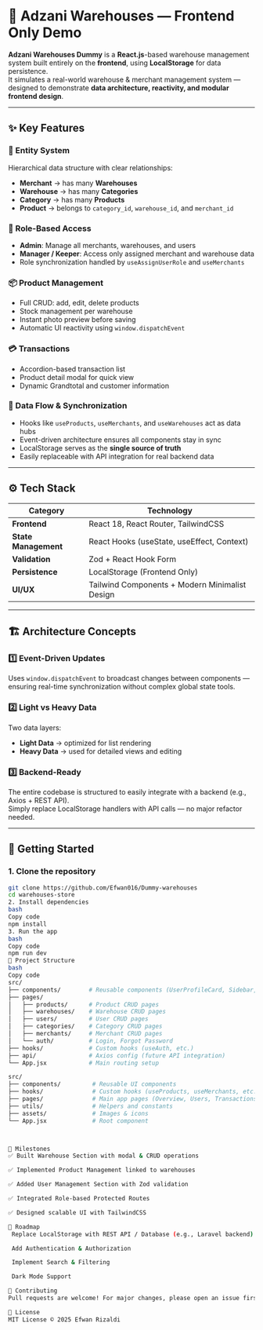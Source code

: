 # 🏢 Adzani Warehouses — Frontend Only Demo

**Adzani Warehouses Dummy** is a **React.js**-based warehouse management system built entirely on the **frontend**, using **LocalStorage** for data persistence.  
It simulates a real-world warehouse & merchant management system — designed to demonstrate **data architecture, reactivity, and modular frontend design**.

---

## ✨ Key Features

### 🧩 Entity System
Hierarchical data structure with clear relationships:
- **Merchant** → has many **Warehouses**
- **Warehouse** → has many **Categories**
- **Category** → has many **Products**
- **Product** → belongs to `category_id`, `warehouse_id`, and `merchant_id`

### 👥 Role-Based Access
- **Admin**: Manage all merchants, warehouses, and users  
- **Manager / Keeper**: Access only assigned merchant and warehouse data  
- Role synchronization handled by `useAssignUserRole` and `useMerchants`

### 📦 Product Management
- Full CRUD: add, edit, delete products  
- Stock management per warehouse  
- Instant photo preview before saving  
- Automatic UI reactivity using `window.dispatchEvent`

### 💳 Transactions
- Accordion-based transaction list  
- Product detail modal for quick view  
- Dynamic Grandtotal and customer information  

### 🧠 Data Flow & Synchronization
- Hooks like `useProducts`, `useMerchants`, and `useWarehouses` act as data hubs  
- Event-driven architecture ensures all components stay in sync  
- LocalStorage serves as the **single source of truth**  
- Easily replaceable with API integration for real backend data

---

## ⚙️ Tech Stack

| Category | Technology |
|-----------|-------------|
| **Frontend** | React 18, React Router, TailwindCSS |
| **State Management** | React Hooks (useState, useEffect, Context) |
| **Validation** | Zod + React Hook Form |
| **Persistence** | LocalStorage (Frontend Only) |
| **UI/UX** | Tailwind Components + Modern Minimalist Design |

---

## 🏗️ Architecture Concepts

### 1️⃣ Event-Driven Updates
Uses `window.dispatchEvent` to broadcast changes between components — ensuring real-time synchronization without complex global state tools.

### 2️⃣ Light vs Heavy Data
Two data layers:
- **Light Data** → optimized for list rendering  
- **Heavy Data** → used for detailed views and editing  

### 3️⃣ Backend-Ready
The entire codebase is structured to easily integrate with a backend (e.g., Axios + REST API).  
Simply replace LocalStorage handlers with API calls — no major refactor needed.


---

## 🚀 Getting Started

### 1. Clone the repository
```bash
git clone https://github.com/Efwan016/Dummy-warehouses
cd warehouses-store
2. Install dependencies
bash
Copy code
npm install
3. Run the app
bash
Copy code
npm run dev
📖 Project Structure
bash
Copy code
src/
├── components/        # Reusable components (UserProfileCard, Sidebar, etc.)
├── pages/
│   ├── products/      # Product CRUD pages
│   ├── warehouses/    # Warehouse CRUD pages
│   ├── users/         # User CRUD pages
│   ├── categories/    # Category CRUD pages
│   ├── merchants/     # Merchant CRUD pages
│   └── auth/          # Login, Forgot Password
├── hooks/             # Custom hooks (useAuth, etc.)
├── api/               # Axios config (future API integration)
└── App.jsx            # Main routing setup

src/
├── components/         # Reusable UI components
├── hooks/              # Custom hooks (useProducts, useMerchants, etc.)
├── pages/              # Main app pages (Overview, Users, Transactions, etc.)
├── utils/              # Helpers and constants
├── assets/             # Images & icons
└── App.jsx             # Root component



📝 Milestones
✅ Built Warehouse Section with modal & CRUD operations

✅ Implemented Product Management linked to warehouses

✅ Added User Management Section with Zod validation

✅ Integrated Role-based Protected Routes

✅ Designed scalable UI with TailwindCSS

📌 Roadmap
 Replace LocalStorage with REST API / Database (e.g., Laravel backend)

 Add Authentication & Authorization

 Implement Search & Filtering

 Dark Mode Support

🤝 Contributing
Pull requests are welcome! For major changes, please open an issue first to discuss what you’d like to change.

📜 License
MIT License © 2025 Efwan Rizaldi
